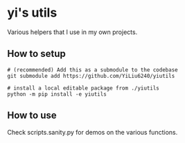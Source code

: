 # yi's utils

Various helpers that I use in my own projects.


## How to setup

```
# (recommended) Add this as a submodule to the codebase
git submodule add https://github.com/YiLiu6240/yiutils

# install a local editable package from ./yiutils
python -m pip install -e yiutils
```

## How to use

Check scripts.sanity.py for demos on the various functions.
